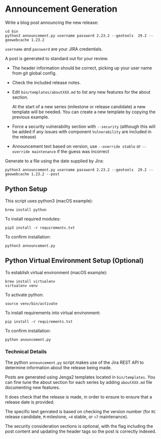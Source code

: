 # Announcement Generation

Write a blog post announcing the new release:
```
cd bin
python3 announcement.py username password 2.23.2 --geotools  29.2 --geowebcache 1.23.2
```

``username`` and ``password`` are your JIRA credentials.

A post is generated to standard out for your review.

* The header information should be correct, picking up your user name from git global config.

* Check the included release notes.

* Edit ``bin/templates/aboutXXX.md`` to list any new features for the about section.
  
  At the start of a new series (milestone or release candidate) a new template will be needed. You can create a new template by copying the previous example.

* Force a security vulnerability section with ``--security`` (although this will be added if any issues with component ``Vulnerability`` are included in the release)

* Announcement text based on version, use ``--override stable`` or ``--override maintenance`` if the guess was incorrect

Generate to a file using the date supplied by Jira:

```
python3 announcement.py username password 2.23.2 --geotools  29.2 --geowebcache 1.23.2 --post
```

## Python Setup

This script uses python3 (macOS example):
```
brew install python
```

To install required modules:
```
pip3 install -r requirements.txt
```

To confirm installation:
```
python3 announcement.py
```

## Python Virtual Environment Setup (Optional)

To establish virtual environment (macOS example):
```
brew install virtualenv
virtualenv venv
```

To activate python:
```
source venv/bin/activate
```

To install requirements into virtual environment:
```
pip install -r requirements.txt
```

To confirm installation:

```
python anouncement.py
```

### Technical Details

The python ``announcement.py`` script makes use of the Jira REST API to determine information about the release being made.

Posts are generated using Jenga2 templates located in ``bin/templates``. You can fine tune the about section for each series by adding ``aboutXXX.md`` file documenting new features.

It does check that the release is made, in order to ensure to ensure that a release date is provided.

The specific text genrated is based on checking the version number (for ``RC`` release candidate, ``M`` milestone, ``<4`` stable, or ``<7`` maintenance).

The security consideration sections is optional, with the flag including the post content and updating the header tags so the post is correctly indexed.
